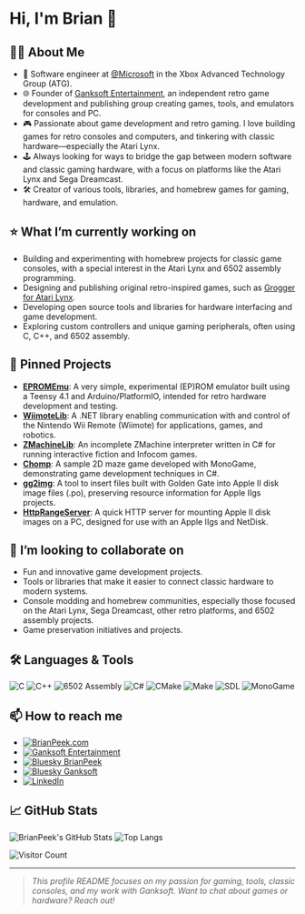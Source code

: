 # Hi, I'm Brian 👋

## 👨‍💻 About Me

- 🏢 Software engineer at [@Microsoft](https://github.com/microsoft) in the Xbox Advanced Technology Group (ATG).
- 🌐 Founder of [Ganksoft Entertainment](https://www.ganksoft.com/), an independent retro game development and publishing group creating games, tools, and emulators for consoles and PC.
- 🎮 Passionate about game development and retro gaming. I love building games for retro consoles and computers, and tinkering with classic hardware—especially the Atari Lynx.
- 🕹️ Always looking for ways to bridge the gap between modern software and classic gaming hardware, with a focus on platforms like the Atari Lynx and Sega Dreamcast.
- 🛠️ Creator of various tools, libraries, and homebrew games for gaming, hardware, and emulation.

## ⭐ What I’m currently working on

- Building and experimenting with homebrew projects for classic game consoles, with a special interest in the Atari Lynx and 6502 assembly programming.
- Designing and publishing original retro-inspired games, such as [Grogger for Atari Lynx](https://ganksoft.com/products/grogger/).
- Developing open source tools and libraries for hardware interfacing and game development.
- Exploring custom controllers and unique gaming peripherals, often using C, C++, and 6502 assembly.

## 🚀 Pinned Projects

- [**EPROMEmu**](https://github.com/BrianPeek/EPROMEmu): A very simple, experimental (EP)ROM emulator built using a Teensy 4.1 and Arduino/PlatformIO, intended for retro hardware development and testing.
- [**WiimoteLib**](https://github.com/BrianPeek/WiimoteLib): A .NET library enabling communication with and control of the Nintendo Wii Remote (Wiimote) for applications, games, and robotics.
- [**ZMachineLib**](https://github.com/BrianPeek/ZMachineLib): An incomplete ZMachine interpreter written in C# for running interactive fiction and Infocom games.
- [**Chomp**](https://github.com/BrianPeek/Chomp): A sample 2D maze game developed with MonoGame, demonstrating game development techniques in C#.
- [**gg2img**](https://github.com/BrianPeek/gg2img): A tool to insert files built with Golden Gate into Apple II disk image files (.po), preserving resource information for Apple IIgs projects.
- [**HttpRangeServer**](https://github.com/BrianPeek/HttpRangeServer): A quick HTTP server for mounting Apple II disk images on a PC, designed for use with an Apple IIgs and NetDisk.

## 👯 I’m looking to collaborate on

- Fun and innovative game development projects.
- Tools or libraries that make it easier to connect classic hardware to modern systems.
- Console modding and homebrew communities, especially those focused on the Atari Lynx, Sega Dreamcast, other retro platforms, and 6502 assembly projects.
- Game preservation initiatives and projects.

## 🛠️ Languages & Tools

![C](https://img.shields.io/badge/C-00599C?style=flat&logo=c&logoColor=white)
![C++](https://img.shields.io/badge/C++-00599C?style=flat&logo=c%2b%2b&logoColor=white)
![6502 Assembly](https://img.shields.io/badge/6502%20Assembly-6E4C13?style=flat)
![C#](https://img.shields.io/badge/C%23-239120?style=flat&logo=c-sharp&logoColor=white)
![CMake](https://img.shields.io/badge/CMake-064F8C?style=flat&logo=cmake&logoColor=white)
![Make](https://img.shields.io/badge/Make-1575A6?style=flat)
![SDL](https://img.shields.io/badge/SDL-07405E?style=flat&logo=SimpleIcons&logoColor=white)
![MonoGame](https://img.shields.io/badge/MonoGame-ED1C24?style=flat&logo=monogame&logoColor=white)

## 📫 How to reach me

- <a href="https://brianpeek.com/" target="_blank">
    <img src="https://img.shields.io/badge/BrianPeek.com-222222?style=flat" alt="BrianPeek.com" />
  </a>
- <a href="https://www.ganksoft.com/" target="_blank">
    <img src="https://img.shields.io/badge/Ganksoft%20Entertainment-222222?style=flat" alt="Ganksoft Entertainment" />
  </a>
- <a href="https://bsky.app/profile/bpeek.bsky.social" target="_blank">
    <img src="https://img.shields.io/badge/Bluesky-BrianPeek-0288d1?style=flat&logo=bluesky&logoColor=white" alt="Bluesky BrianPeek" />
  </a>
- <a href="https://bsky.app/profile/ganksoft.bsky.social" target="_blank">
    <img src="https://img.shields.io/badge/Bluesky-Ganksoft-0288d1?style=flat&logo=bluesky&logoColor=white" alt="Bluesky Ganksoft" />
  </a>
- <a href="https://www.linkedin.com/in/brianpeek/" target="_blank">
    <img src="https://img.shields.io/badge/LinkedIn-brianpeek-0A66C2?style=flat&logo=linkedin&logoColor=white" alt="LinkedIn" />
  </a>

## 📈 GitHub Stats

![BrianPeek's GitHub Stats](https://github-readme-stats.vercel.app/api?username=BrianPeek&show_icons=true&theme=dark&hide_title=true)
![Top Langs](https://github-readme-stats.vercel.app/api/top-langs/?username=BrianPeek&layout=compact&theme=dark&hide_title=true)

![Visitor Count](https://visitor-badge.laobi.icu/badge?page_id=BrianPeek.BrianPeek)

---

> *This profile README focuses on my passion for gaming, tools, classic consoles, and my work with Ganksoft. Want to chat about games or hardware? Reach out!*
